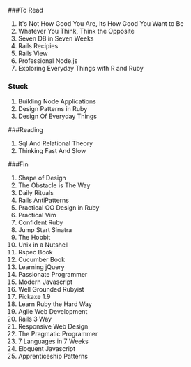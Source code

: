 ###To Read
1. It's Not How Good You Are, Its How Good You Want to Be
1. Whatever You Think, Think the Opposite
1. Seven DB in Seven Weeks
1. Rails Recipies
1. Rails View
1. Professional Node.js
1. Exploring Everyday Things with R and Ruby

### Stuck

1. Building Node Applications
1. Design Patterns in Ruby
1. Design Of Everyday Things

###Reading

1. Sql And Relational Theory
1. Thinking Fast And Slow

###Fin

1. Shape of Design
1. The Obstacle is The Way
1. Daily Rituals
1. Rails AntiPatterns
1. Practical OO Design in Ruby
1. Practical Vim
1. Confident Ruby
1. Jump Start Sinatra
1. The Hobbit
1. Unix in a Nutshell
1. Rspec Book
1. Cucumber Book
1. Learning jQuery
1. Passionate Programmer
1. Modern Javascript
1. Well Grounded Rubyist
1. Pickaxe 1.9
1. Learn Ruby the Hard Way
1. Agile Web Development
1. Rails 3 Way
1. Responsive Web Design
1. The Pragmatic Programmer
1. 7 Languages in 7 Weeks
1. Eloquent Javascript
1. Apprenticeship Patterns
